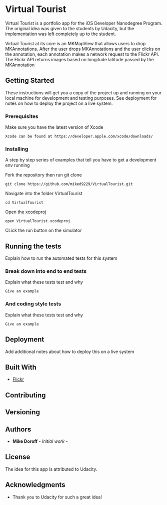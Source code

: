 # Virtual Tourist

Virtual Tourist is a portfolio app for the iOS Developer Nanodegree Program. The original idea was given to the students by Udacity, but the implementation was left completely up to the student. 

Virtual Tourist at its core is an MKMapView that allows users to drop MKAnnotations. After the user drops MKAnnotations and the user clicks on the annotation, each annotation makes a network request to the Flickr API. The Flickr API returns images based on longitude latitude passed by the MKAnnotation

## Getting Started

These instructions will get you a copy of the project up and running on your local machine for development and testing purposes. See deployment for notes on how to deploy the project on a live system.

### Prerequisites

Make sure you have the latest version of Xcode 

```
Xcode can be found at https://developer.apple.com/xcode/downloads/
```

### Installing

A step by step series of examples that tell you have to get a development env running

Fork the repository then run git clone

```
git clone https://github.com/miked9229/VirtualTourist.git
```

Navigate into the folder VirtualTourist

```
cd VirtualTourist
```

Open the xcodeproj

```
open VirtualTourist.xcodeproj

```

CLick the run button on the simulator 


## Running the tests

Explain how to run the automated tests for this system

### Break down into end to end tests

Explain what these tests test and why

```
Give an example
```

### And coding style tests

Explain what these tests test and why

```
Give an example
```

## Deployment

Add additional notes about how to deploy this on a live system

## Built With

* [Flickr](https://www.flickr.com/services/api/) 


## Contributing



## Versioning



## Authors

* **Mike Doroff** - *Initial work* - 



## License

The idea for this app is attributed to Udacity. 

## Acknowledgments

* Thank you to Udacity for such a great idea!
